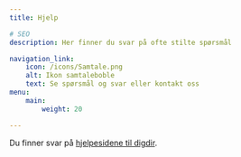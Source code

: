 ```yaml
---
title: Hjelp

# SEO
description: Her finner du svar på ofte stilte spørsmål

navigation_link:
    icon: /icons/Samtale.png
    alt: Ikon samtaleboble 
    text: Se spørsmål og svar eller kontakt oss
menu:
    main:
        weight: 20

---
```


Du finner svar på [hjelpesidene til digdir](https://eid.difi.no/nb/minid).
